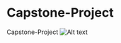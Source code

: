 # Capstone-Project
Capstone-Project
![Alt text](/relative/path/to/popmov.gif?raw=true "Capstone Project")
